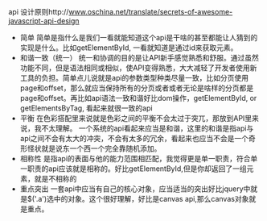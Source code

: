 api 设计原则http://www.oschina.net/translate/secrets-of-awesome-javascript-api-design

* 简单
简单是指什么是我们一看就能知道这个api是干啥的甚至都能让人猜到的实现是什么。比如getElementById, 一看就知道是通过id来获取元素。
* 和谐一致（统一）
统一和协调的目的是让API新手感觉熟悉和舒服。通过虽然功能不同，但是语法相同或相似，使API变得熟悉，大大减轻了开发者使用新工具的负担。简单点儿说就是api的参数类型种类尽量一致，比如分页使用page和offset，那么就应当保持所有的分页或者或者无论是啥样的分页都是page和offset。再比如api语法一致和谐好比dom操作，getElementById, or getElementsByTag, 看起来就很一致的api
* 平衡
在色彩搭配里来说就是色彩之间的平衡不会太过于突兀，那放到API里来说，我不太理解。
一个系统的api看起来应当是和谐，这里的和谐是指api与api之间不会有太大的冲突，不会有太多的冗余，看起来也应当不会是一个奇形怪状就是说东一个西一个完全靠随机添加。
* 相称性
是指api的表面与他的能力范围相匹配，我觉得更是单一职责，符合单一职责的api应该就是相称的。好比getElementById,但是你却返回了一组元素，就是不相称的
* 重点突出
一套api中应当有自己的核心对象，应当适当的突出好比jquery中就是$('.a')选中的对象。这个很好理解，好比是canvas api,那么canvas对象就是重点。